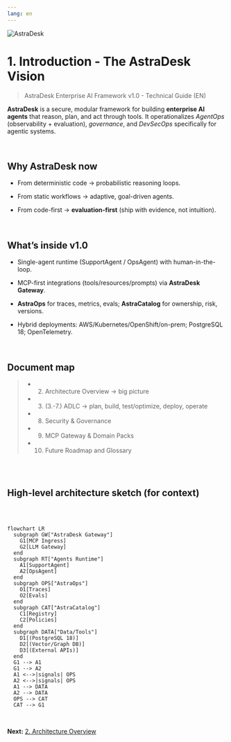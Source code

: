 ```yaml
---
lang: en
---
```


![AstraDesk](astradesk-logo.svg)

# 1. Introduction - The AstraDesk Vision

> AstraDesk Enterprise AI Framework v1.0 - Technical Guide (EN)

**AstraDesk** is a secure, modular framework for building **enterprise AI agents** that reason, plan, and act through tools.
It operationalizes *AgentOps* (observability + evaluation), *governance*, and *DevSecOps* specifically for agentic systems.

<br>

## Why AstraDesk now

- From deterministic code → probabilistic reasoning loops.

- From static workflows → adaptive, goal-driven agents.

- From code-first → **evaluation-first** (ship with evidence, not intuition).

<br>

## What’s inside v1.0

- Single-agent runtime (SupportAgent / OpsAgent) with human-in-the-loop.

- MCP-first integrations (tools/resources/prompts) via **AstraDesk Gateway**.

- **AstraOps** for traces, metrics, evals; **AstraCatalog** for ownership, risk, versions.

- Hybrid deployments: AWS/Kubernetes/OpenShift/on-prem; PostgreSQL 18; OpenTelemetry.

<br>

## Document map

> - 2. Architecture Overview → big picture
>
> - 3. (3.-7.) ADLC → plan, build, test/optimize, deploy, operate
>
> - 8. Security & Governance
>
> - 9. MCP Gateway & Domain Packs
>
> - 10. Future Roadmap and Glossary

<br>

<br>


## High-level architecture sketch (for context)

<br>

```mermaid

flowchart LR
  subgraph GW["AstraDesk Gateway"]
    G1[MCP Ingress]
    G2[LLM Gateway]
  end
  subgraph RT["Agents Runtime"]
    A1[SupportAgent]
    A2[OpsAgent]
  end
  subgraph OPS["AstraOps"]
    O1[Traces]
    O2[Evals]
  end
  subgraph CAT["AstraCatalog"]
    C1[Registry]
    C2[Policies]
  end
  subgraph DATA["Data/Tools"]
    D1[(PostgreSQL 18)]
    D2[(Vector/Graph DB)]
    D3[(External APIs)]
  end
  G1 --> A1
  G1 --> A2
  A1 <-->|signals| OPS
  A2 <-->|signals| OPS
  A1 --> DATA
  A2 --> DATA
  OPS --> CAT
  CAT --> G1

````

<br>


**Next:** [2. Architecture Overview](02_architecture_overview.md)